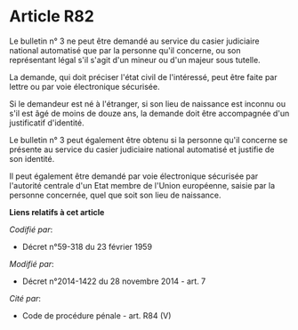 # Article R82

Le bulletin n° 3 ne peut être demandé au service du casier judiciaire national automatisé que par la personne qu'il concerne,
ou son représentant légal s'il s'agit d'un mineur ou d'un majeur sous tutelle.

La demande, qui doit préciser l'état civil de l'intéressé, peut être faite par lettre ou par voie électronique sécurisée.

Si le demandeur est né à l'étranger, si son lieu de naissance est inconnu ou s'il est âgé de moins de douze ans, la demande
doit être accompagnée d'un justificatif d'identité.

Le bulletin n° 3 peut également être obtenu si la personne qu'il concerne se présente au service du casier judiciaire
national automatisé et justifie de son identité.

Il peut également être demandé par voie électronique sécurisée par l'autorité centrale d'un Etat membre de l'Union
européenne, saisie par la personne concernée, quel que soit son lieu de naissance.

**Liens relatifs à cet article**

_Codifié par_:

  - Décret n°59-318 du 23 février 1959

_Modifié par_:

  - Décret n°2014-1422 du 28 novembre 2014 - art. 7

_Cité par_:

  - Code de procédure pénale - art. R84 (V)
